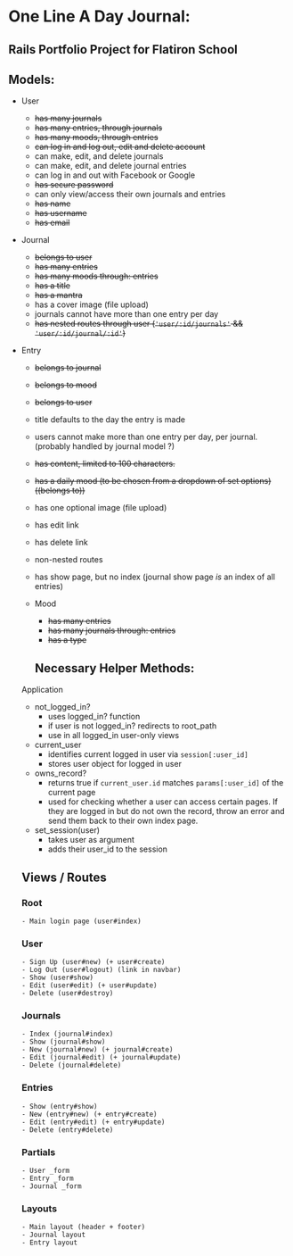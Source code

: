 # One Line A Day Journal:
## Rails Portfolio Project for Flatiron School 

## Models:
- User
    - ~~has many journals~~
    - ~~has many entries, through journals~~
    - ~~has many moods, through entries~~
    - ~~can log in and log out, edit and delete account~~
    - can make, edit, and delete journals 
    - can make, edit, and delete journal entries 
    - can log in and out with Facebook or Google
    - ~~has secure password~~
    - can only view/access their own journals and entries
    - ~~has name~~
    - ~~has username~~
    - ~~has email~~
- Journal
    - ~~belongs to user~~
    - ~~has many entries~~
    - ~~has many moods through: entries~~
    - ~~has a title~~
    - ~~has a mantra~~
    - has a cover image (file upload)
    - journals cannot have more than one entry per day
    - ~~has nested routes through user (`'user/:id/journals'` && `'user/:id/journal/:id'`)~~
- Entry
    - ~~belongs to journal~~
    - ~~belongs to mood~~
    - ~~belongs to user~~
    - title defaults to the day the entry is made
    - users cannot make more than one entry per day, per journal. (probably handled by journal model ?)
    - ~~has content, limited to 100 characters.~~
    - ~~has a daily mood (to be chosen from a dropdown of set options) ((belongs to))~~
    - has one optional image (file upload)
    - has edit link
    - has delete link
    - non-nested routes 
    - has show page, but no index (journal show page *is* an index of all entries)
  - Mood
    - ~~has many entries~~
    - ~~has many journals through: entries~~
    - ~~has a type~~

    ## Necessary Helper Methods:
  Application
    - not_logged_in?
      - uses logged_in? function
      - if user is not logged_in? redirects to root_path 
      - use in all logged_in user-only views
    - current_user
      - identifies current logged in user via `session[:user_id]`
      - stores user object for logged in user
    - owns_record?
        - returns true if `current_user.id` matches `params[:user_id]` of the current page
        - used for checking whether a user can access certain pages. If they are logged in but do not own the record, throw an error and send them back to their own index page.    
    - set_session(user)
      - takes user as argument
      - adds their user_id to the session    

    ## Views / Routes
    ### Root 
      - Main login page (user#index) 
    
    ### User
      - Sign Up (user#new) (+ user#create)
      - Log Out (user#logout) (link in navbar)
      - Show (user#show)
      - Edit (user#edit) (+ user#update)
      - Delete (user#destroy)

    ### Journals
      - Index (journal#index)
      - Show (journal#show)
      - New (journal#new) (+ journal#create)
      - Edit (journal#edit) (+ journal#update)
      - Delete (journal#delete)

    ### Entries 
      - Show (entry#show)
      - New (entry#new) (+ entry#create)
      - Edit (entry#edit) (+ entry#update)
      - Delete (entry#delete)

    ### Partials
      - User _form
      - Entry _form
      - Journal _form 

    ### Layouts
      - Main layout (header + footer)
      - Journal layout
      - Entry layout 